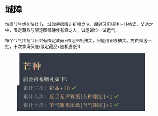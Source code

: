 # 城隍

每逢节气或传统佳节，城隍便启限定祈福之仪。届时可用铜钱卜卦抽奖，奖池之中，限定藏品与限定图纸静候有缘之人，诚邀诸位一试运气。

每个节气传统节日会有限定藏品+限定图纸抽奖，只能用铜钱抽奖。免费赠送一抽，十次拿满保底(限定藏品+随机图纸1)

<figure><img src=".gitbook/assets/mh.jpg" alt=""><figcaption></figcaption></figure>

